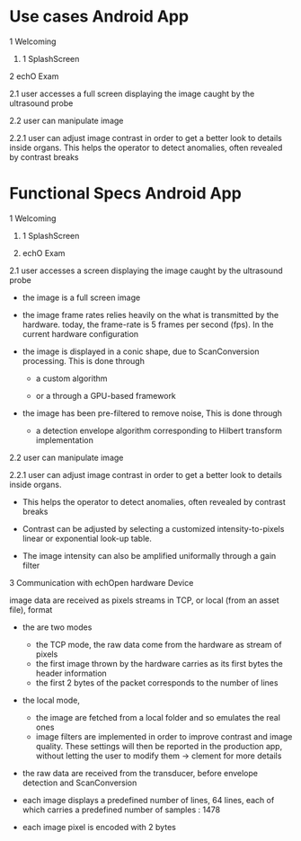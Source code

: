 # Use cases Android App

1 Welcoming

1. 1 SplashScreen

2 echO Exam

2.1 user accesses a full screen displaying the image caught by the ultrasound probe

2.2 user can manipulate image

2.2.1 user can adjust image contrast in order to get a better look to details inside organs. This helps the operator to detect anomalies, often revealed by contrast breaks

# Functional Specs Android App

1 Welcoming

1. 1 SplashScreen

2. echO Exam

2.1 user accesses a screen displaying the image caught by the ultrasound probe

* the image is a full screen image

* the image frame rates relies heavily on the what is transmitted by the hardware. today, the frame-rate is 5 frames per second \(fps\). In the current hardware configuration

* the image is displayed in a conic shape, due to ScanConversion processing. This is done through

  * a custom algorithm 

  * or a through a GPU-based framework

* the image has been pre-filtered to remove noise, This is done through
  * a detection envelope algorithm corresponding to Hilbert transform implementation

2.2 user can manipulate image

2.2.1 user can adjust image contrast in order to get a better look to details inside organs.

* This helps the operator to detect anomalies, often revealed by contrast breaks

* Contrast can be adjusted by selecting a customized intensity-to-pixels linear or exponential look-up table.

* The image intensity can also be amplified uniformally through a gain filter

3 Communication with echOpen hardware Device

image data are received as pixels streams in TCP, or local \(from an asset file\), format

* the are two modes
  * the TCP mode, the raw data come from the hardware as stream of pixels
  * the first image thrown by the hardware carries as its first bytes the header information 
  * the first 2 bytes of the packet corresponds to the number of lines

* the local mode,
  * the image are fetched from a local folder and so emulates the real ones
  * image filters are implemented in order to improve contrast and image quality. These settings will then be reported in the production app, without letting the user to modify them -&gt; clement for more details

* the raw data are received from the transducer, before envelope detection and ScanConversion

* each image displays a predefined number of lines, 64 lines, each of which carries a predefined number of samples : 1478

* each image pixel is encoded with 2 bytes



